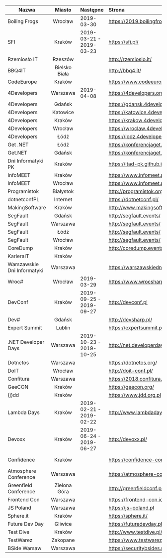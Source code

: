 | Nazwa  |      Miasto      | Następne|  Strona | Nagrania |
|----------|:-------------:|:------|:------|:------|
| Boiling Frogs  |  Wrocław  |2019-03-30| https://2019.boilingfrogs.pl/ | https://www.youtube.com/channel/UCgUfIjfLvWmARsQ-d5gPzrw/videos |
| SFI  |    Kraków   |2019-03-21 - 2019-03-23| https://sfi.pl/  | https://www.youtube.com/user/StudenckiFestiwalInf/videos | 
| Rzemiosło IT  | Rzeszów || http://rzemioslo.it/   | https://www.youtube.com/channel/UCKuLHBJ7bMib3JcKN7eP5-Q/videos |
| BBQ4IT | Bielsko Biała || http://bbq4.it/ ||
| CodeEurope|    Kraków || https://www.codeeurope.pl/ |  https://www.youtube.com/channel/UChdVVEAilVHULlycMbqRpdg/videos |  
| 4Developers |   Warszawa |2019-04-08| https://4developers.org.pl/ | https://www.youtube.com/user/PROIDEAconferences/playlists?sort=dd&shelf_id=13&view=50 |      
| 4Developers |   Gdańsk    || https://gdansk.4developers.org.pl/ ||
| 4Developers |   Katowice    || https://katowice.4developers.org.pl/ ||
| 4Developers |   Kraków    || https://krakow.4developers.org.pl/ ||
| 4Developers |   Wrocław    || https://wroclaw.4developers.org.pl/ ||
| 4Developers |   Łódź    || https://lodz.4developers.org.pl/ ||
| Get .NET |   Łódź        || https://konferencjaget.net/pl/lodz ||
| Get.NET |    Gdańsk     || https://konferencjaget.net/pl/gdansk ||   
| Dni Informatyki PK  |  Kraków || https://itad-pk.github.io/ |       
| InfoMEET   | Kraków || https://www.infomeet.pl/ |
| InfoMEET   | Wrocław || https://www.infomeet.pl/ |
| Programistok  |  Białystok || http://programistok.org/ | https://www.youtube.com/user/programistok/videos |
| dotnetconfPL   | Internet  || https://dotnetconf.pl/ | https://www.youtube.com/channel/UCs3oPPpRdETQTsxVF-Wvqbg/videos |
| MakingSoftware  | Kraków || http://www.makingsoftware.pl/ | https://www.youtube.com/channel/UCO2SsvexXR8TkLwjU08EMMA/videos |          
| SegFault   | Gdańsk || http://segfault.events/ | https://www.youtube.com/channel/UCV38Do_3C5uVk3lWePkyxTA/videos |
| SegFault   | Warszawa || http://segfault.events/ ||
| SegFault   | Łódź   || http://segfault.events/ ||
| SegFault   | Wrocław   || http://segfault.events/||
| CoreDump   | Kraków || http://coredump.events ||
| KarieraIT   | Kraków ||   ||
| Warszawskie Dni Informatyki |   Warszawa   || https://warszawskiedniinformatyki.pl/ ||
| Wroc# | Wrocław  |2019-03-29| https://www.wrocsharp.com/ | https://www.youtube.com/channel/UCQBldPvCFyB7GECmEsXKBlw/videos |
| DevConf | Kraków  |2019-09-25 - 2019-09-27| http://devconf.pl | https://www.youtube.com/channel/UCXp2tbIOcFe0WP1OaoREmWA/videos |
| Dev# | Gdańsk  || http://devsharp.pl/ ||
| Expert Summit | Lublin  || https://expertsummit.pl/ ||
| .NET Developer Days | Warszawa |2019-10-23 - 2019-10-25| http://net.developerdays.pl/ | https://www.youtube.com/channel/UC_oRRPZrYP4gZQOJOcuTyUw/videos |
| Dotnetos | Warszawa || https://dotnetos.org/ ||
| DoIT | Wrocław || http://doit-conf.pl/ ||
| Confitura | Warszawa || https://2018.confitura.pl/ | https://www.youtube.com/user/confiturapl/videos |
| GeeCON | Kraków || https://geecon.org/ | https://www.youtube.com/channel/UCVnJYdr91EZW8YvtMrxB1bg/videos |
| {j}dd | Kraków || https://www.jdd.org.pl |
| Lambda Days | Kraków |2019-02-21 - 2019-02-22| http://www.lambdadays.org/ | https://www.youtube.com/watch?v=RCU5WQDT8_8&list=PLWbHc_FXPo2jaxwnNB7KFEV7HYA0qHVxl |
| Devoxx | Kraków |2019-06-24 - 2019-06-27| http://devoxx.pl/ | https://www.youtube.com/watch?v=5VFOYM6DlJc&list=PLRsbF2sD7JVqYR6LI7atNZFvVKyAC1lwH |
| Confidence | Kraków || https://confidence-conference.org/ | https://www.youtube.com/user/PROIDEAconferences/playlists?sort=dd&shelf_id=8&view=50 |
| Atmosphere Conference | Warszawa || https://atmosphere-conference.com/ | https://www.youtube.com/user/PROIDEAconferences/playlists?sort=dd&shelf_id=11&view=50 |
| Greenfield Conference | Zielona Góra || http://greenfieldconf.pl/ | https://www.youtube.com/channel/UChG7hsrjUYyYG13AkSIfQIw/videos |
|Frontend Con | Warszawa || https://frontend-con.io/ ||
| JS Poland | Warszawa || https://js-poland.pl ||
| Sphere.it | Kraków || https://sphere.it/ ||
| Future Dev Day | Gliwice || https://futuredevday.pl/ | https://www.youtube.com/channel/UCrsv5LuxRfbAUleQRnAC0gw/videos |
| Test Dive | Kraków || http://www.testdive.pl/ | https://www.youtube.com/channel/UC-8YqwFBC15rMjJRzt3OY9A/videos |
|TestWarez| Zakopane ||https://www.testwarez.pl/||
|BSide Warsaw | Warszawa || https://securitybsides.pl/ | https://www.youtube.com/channel/UCexBIw_UJOz-H1PD9I9zkGw/videos |
